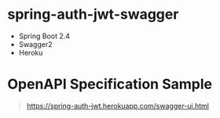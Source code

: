 # spring-auth-jwt-swagger
- Spring Boot 2.4
- Swagger2
- Heroku

# OpenAPI Specification Sample
>https://spring-auth-jwt.herokuapp.com/swagger-ui.html
